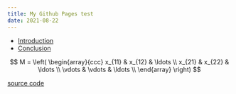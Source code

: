 ```yaml
---
title: My Github Pages test
date: 2021-08-22
---
```



- [Introduction](intro.md)
- [Conclusion](conclu.md)

$$
M = \left( \begin{array}{ccc}
x_{11} & x_{12} & \ldots \\
x_{21} & x_{22} & \ldots \\
\vdots & \vdots & \ldots \\
\end{array} \right)
$$


[source code](https://github.com/nokomprendo/pages-test)

